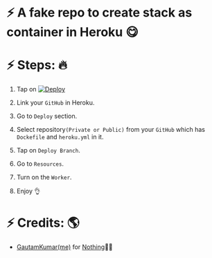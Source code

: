 # ⚡ A fake repo to create stack as container in Heroku 😋

# ⚡ Steps: 🔥
1) Tap on [![Deploy](https://www.herokucdn.com/deploy/button.svg)](https://dashboard.heroku.com/new?template=https://github.com/sobuj53/Heroku-fake-repo/tree/main)

2) Link your `GitHub` in Heroku.
3) Go to `Deploy` section.
4) Select repository`(Private or Public)` from your `GitHub` which has `Dockefile` and `heroku.yml` in it.
5) Tap on `Deploy Branch`.
6) Go to `Resources`.
7) Turn on the `Worker`.
8) Enjoy 👌

# ⚡ Credits: 🌎
* [GautamKumar(me)](https://github.com/gautamajay52) for [Nothing](https://github.com/gautamajay52/Heroku-fake-repo)😬😁
